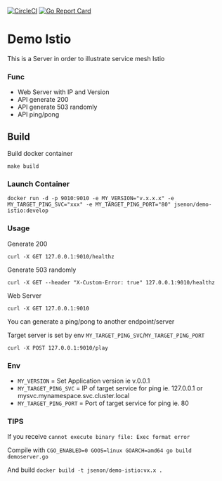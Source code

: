 [![CircleCI](https://circleci.com/gh/jsenon/demo-istio.svg?style=svg)](https://circleci.com/gh/jsenon/demo-istio)
[![Go Report Card](https://goreportcard.com/badge/github.com/jsenon/demo-istio)](https://goreportcard.com/report/github.com/jsenon/demo-istio)

# Demo Istio
 
This is a Server in order to illustrate service mesh Istio

### Func

- Web Server with IP and Version 
- API generate 200
- API generate 503 randomly
- API ping/pong

## Build

Build docker container
```
make build
```

### Launch Container

```
docker run -d -p 9010:9010 -e MY_VERSION="v.x.x.x" -e MY_TARGET_PING_SVC="xxx" -e MY_TARGET_PING_PORT="80" jsenon/demo-istio:develop
```

### Usage

Generate 200
```
curl -X GET 127.0.0.1:9010/healthz
```

Generate 503 randomly
```
curl -X GET --header "X-Custom-Error: true" 127.0.0.1:9010/healthz
```

Web Server
```
curl -X GET 127.0.0.1:9010
```

You can generate a ping/pong to another endpoint/server 

Target server is set by env `MY_TARGET_PING_SVC`/`MY_TARGET_PING_PORT`
```
curl -X POST 127.0.0.1:9010/play
```

### Env

- `MY_VERSION` = Set Application version ie v.0.0.1
- `MY_TARGET_PING_SVC` = IP of target service for ping ie. 127.0.0.1 or mysvc.mynamespace.svc.cluster.local
- `MY_TARGET_PING_PORT` = Port of target service for ping ie. 80

### TIPS

If you receive `cannot execute binary file: Exec format error`

Compile with  `CGO_ENABLED=0 GOOS=linux GOARCH=amd64 go build demoserver.go`

And build `docker build -t jsenon/demo-istio:vx.x .`

